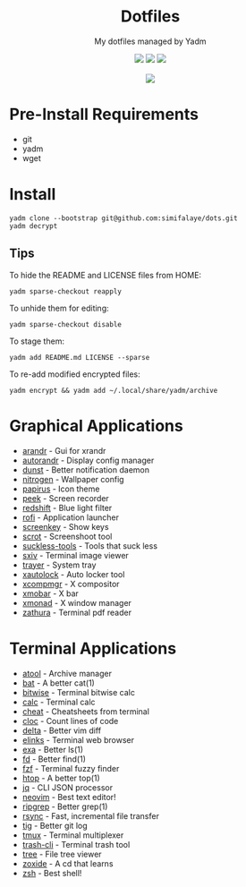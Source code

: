 <h1 align="center">Dotfiles</h1>
<p align="center">My dotfiles managed by Yadm</p>
<p align="center">
  <img src="https://img.shields.io/badge/OS-ubuntu_22.04-orange.svg" />
  <img src="https://img.shields.io/badge/Editor-vim-brightgreen.svg" />
  <img src="https://img.shields.io/badge/Shell-zsh-yellow.svg" />
  <br><br>
  <img src="https://i.imgur.com/pVGr7tX.png">
</p>

# Pre-Install Requirements

- git
- yadm
- wget

# Install

```
yadm clone --bootstrap git@github.com:simifalaye/dots.git
yadm decrypt
```

## Tips

To hide the README and LICENSE files from HOME:
```
yadm sparse-checkout reapply
```
To unhide them for editing:
```
yadm sparse-checkout disable
```
To stage them:
```
yadm add README.md LICENSE --sparse
```

To re-add modified encrypted files:
```
yadm encrypt && yadm add ~/.local/share/yadm/archive
```

# Graphical Applications

- [arandr](https://christian.amsuess.com/tools/arandr/) - Gui for xrandr
- [autorandr](https://github.com/phillipberndt/autorandr) - Display config manager
- [dunst](https://github.com/dunst-project/dunst) - Better notification daemon
- [nitrogen](https://wiki.archlinux.org/index.php/nitrogen) - Wallpaper config
- [papirus](https://github.com/PapirusDevelopmentTeam/papirus-icon-theme) - Icon theme
- [peek](https://github.com/phw/peek) - Screen recorder
- [redshift](http://jonls.dk/redshift/) - Blue light filter
- [rofi](https://github.com/davatorium/rofi) - Application launcher
- [screenkey](https://gitlab.com/screenkey/screenkey) - Show keys
- [scrot](https://github.com/dreamer/scrot) - Screenshoot tool
- [suckless-tools](https://tools.suckless.org/) - Tools that suck less
- [sxiv](https://github.com/muennich/sxiv) - Terminal image viewer
- [trayer](https://github.com/sargon/trayer-srg) - System tray
- [xautolock](_blank) - Auto locker tool
- [xcompmgr](https://wiki.archlinux.org/title/xcompmgr) - X compositor
- [xmobar](https://github.com/jaor/xmobar) - X bar
- [xmonad](https://xmonad.org/) - X window manager
- [zathura](https://pwmt.org) - Terminal pdf reader

# Terminal Applications

- [atool](https://www.nongnu.org/atool/) - Archive manager
- [bat](https://github.com/sharkdp/bat) - A better cat(1)
- [bitwise](https://github.com/mellowcandle/bitwise) - Terminal bitwise calc
- [calc](https://packages.ubuntu.com/focal/calc) - Terminal calc
- [cheat](https://github.com/chubin/cheat.sh) - Cheatsheets from terminal
- [cloc](http://cloc.sourceforge.net/) - Count lines of code
- [delta](https://github.com/dandavison/delta) - Better vim diff
- [elinks](http://elinks.or.cz/) - Terminal web browser
- [exa](https://github.com/ogham/exa) - Better ls(1)
- [fd](https://github.com/sharkdp/fd) - Better find(1)
- [fzf](https://github.com/junegunn/fzf) - Terminal fuzzy finder
- [htop](https://htop.dev/) - A better top(1)
- [jq](https://stedolan.github.io/jq/) - CLI JSON processor
- [neovim](https://neovim.io/) - Best text editor!
- [ripgrep](https://github.com/BurntSushi/ripgrep) - Better grep(1)
- [rsync](https://rsync.samba.org/) - Fast, incremental file transfer
- [tig](https://github.com/jonas/tig) - Better git log
- [tmux](https://github.com/tmux/tmux) - Terminal multiplexer
- [trash-cli](https://github.com/andreafrancia/trash-cli) - Terminal trash tool
- [tree](_blank) - File tree viewer
- [zoxide](https://github.com/ajeetdsouza/zoxide) - A cd that learns
- [zsh](https://www.zsh.org/) - Best shell!
